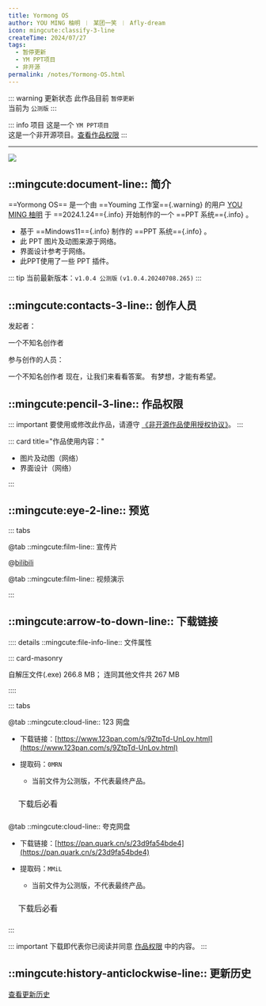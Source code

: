 ```yaml
---
title: Yormong OS
author: YOU MING 柚明 ︱ 某团一笑 ︱ Afly-dream
icon: mingcute:classify-3-line
createTime: 2024/07/27
tags:
  - 暂停更新
  - YM PPT项目
  - 非开源
permalink: /notes/Yormong-OS.html
---
```


::: warning 更新状态
此作品目前 `暂停更新`  
当前为 `公测版`
:::

::: info 项目
这是一个 `YM PPT项目`  
这是一个非开源项目。[查看作品权限](#作品权限)
:::

---

![](https://ri.youming.v6.army/ym-os.png)

## ::mingcute:document-line:: 简介

==Yormong OS== 是一个由 ==Youming 工作室=={.warning} 的用户 [YOU MING 柚明](/notes/更多/工作室.html#you-ming-柚明) 于 ==2024.1.24=={.info} 开始制作的一个 ==PPT 系统=={.info} 。

- 基于 ==Mindows11=={.info} 制作的 ==PPT 系统=={.info} 。
- 此 PPT 图片及动图来源于网络。
- 界面设计参考于网络。
- 此PPT使用了一些 PPT 插件。

::: tip 当前最新版本：`v1.0.4 公测版` `(v1.0.4.20240708.265)`
:::

## ::mingcute:contacts-3-line:: 创作人员

发起者：

<LinkCard title="YOU MING 柚明" icon="https://ri.youming.v6.army/ym-ys.png" href="/notes/更多/工作室.html#you-ming-柚明">
    一个不知名创作者
</LinkCard>

参与创作的人员：

<LinkCard title="YOU MING 柚明" icon="https://ri.youming.v6.army/ym-ys.png" href="/notes/更多/工作室.html#you-ming-柚明">
    一个不知名创作者
</LinkCard>

<LinkCard title="某团一笑" icon="https://ri.youming.v6.army/tx-2-ys.png" href="/notes/更多/工作室.html#某团一笑">
    现在，让我们来看看答案。
</LinkCard>

<LinkCard title="Afly-dream" icon="https://ri.youming.v6.army/tx-3-ys.png" href="/notes/更多/工作室.html#afly-dream">
    有梦想，才能有希望。
</LinkCard>

## ::mingcute:pencil-3-line:: 作品权限

::: important 要使用或修改此作品，请遵守 [《非开源作品使用授权协议》](/notes/协议/申请.html)。
:::

::: card title="作品使用内容："

- 图片及动图（网络）
- 界面设计（网络）

:::

## ::mingcute:eye-2-line:: 预览
::: tabs

@tab ::mingcute:film-line:: 宣传片

<LinkCard title="哔哩哔哩-链接" icon="mingcute:bilibili-fill" href="https://www.bilibili.com/video/BV1Dq421c7EC"></LinkCard>

@[bilibili](BV1Dq421c7EC)

@tab ::mingcute:film-line:: 视频演示

<LinkCard title="哔哩哔哩 - 合集" icon="mingcute:bilibili-fill" href="https://space.bilibili.com/1337092956/channel/collectiondetail?sid=2711175"></LinkCard>

:::

## ::mingcute:arrow-to-down-line:: 下载链接

:::: details ::mingcute:file-info-line:: 文件属性

::: card-masonry

<Card title="公测版v1.0.0.20240622.343.exe" icon="mingcute:file-zip-line"><Badge text="安全" type="tip" />
  自解压文件(.exe) 266.8 MB；
  连同其他文件共 267 MB
</Card>

::::

::: tabs

@tab ::mingcute:cloud-line:: 123 网盘

- 下载链接：[https://www.123pan.com/s/9ZtpTd-UnLov.html](https://www.123pan.com/s/9ZtpTd-UnLov.html)
- 提取码：`0MRN`

  - 当前文件为公测版，不代表最终产品。

<a href="/必看.html" style=" display: inline-block; padding: 10px 20px; border: 1px solid var(--vp-c-divider); border-radius: 6px; font-size: 16px; text-decoration: none; background-color: var(--vp-c-bg-safe); color: var(--vp-c-text-primary);">下载后必看</a>

@tab ::mingcute:cloud-line:: 夸克网盘

- 下载链接：[https://pan.quark.cn/s/23d9fa54bde4](https://pan.quark.cn/s/23d9fa54bde4)
- 提取码：`MMiL`

  - 当前文件为公测版，不代表最终产品。

<a href="/必看.html" style=" display: inline-block; padding: 10px 20px; border: 1px solid var(--vp-c-divider); border-radius: 6px; font-size: 16px; text-decoration: none; background-color: var(--vp-c-bg-safe); color: var(--vp-c-text-primary);">下载后必看</a>

:::

::: important 下载即代表你已阅读并同意 [作品权限](#作品权限) 中的内容。
:::

## ::mingcute:history-anticlockwise-line:: 更新历史

[查看更新历史](/notes/更新历史/Yormong-OS.html)
